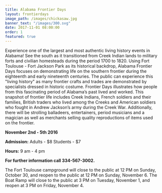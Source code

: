 ```yaml
---
title: Alabama Frontier Days
layout: frontierdays
image_path: /images/chickasaw.jpg
banner_text: "/images/300.svg"
date: 2017-11-01 08:00:00
order: 1
featured: true
---
```

Experience one of the largest and most authentic living history events in Alabama! See the south as it transitioned from Creek Indian lands to military forts and civilian homesteads during the period 1700 to 1820. Using Fort Toulouse - Fort Jackson Park as its historical backdrop, Alabama Frontier Days focuses on demonstrating life on the southern frontier during the eighteenth and early nineteenth centuries. The public can experience this "living history" as many frontier crafts and trades are demonstrated by specialists dressed in historic costume. Frontier Days illustrates how people from this fascinating period of Alabama’s past lived and worked. This snapshot of frontier life includes Creek Indians, French soldiers and their families, British traders who lived among the Creeks and American soldiers who fought in Andrew Jackson’s army during the Creek War. Additionally, there will be strolling balladeers, entertainers, period musicians and a magician as well as merchants selling quality reproductions of items used on the frontier.

**November 2nd - 5th 2016**

**Admission:**
Adults - $8
Students - $7

**Hours:** 9 am - 4 pm

**For further information call 334-567-3002.**

The Fort Toulouse campground will close to the public at 12 PM on Sunday, October 30, and reopen to the public at 12 PM on Sunday, November 6. The Boat Ramp will close to the public at 3 PM on Tuesday, November 1, and reopen at 3 PM on Friday, November 4.
